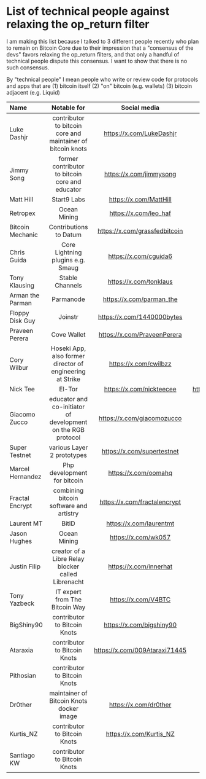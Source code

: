 # List of technical people against relaxing the op_return filter

I am making this list because I talked to 3 different people recently who plan to remain on Bitcoin Core due to their impression that a "consensus of the devs" favors relaxing the op_return filters, and that only a handful of technical people dispute this consensus. I want to show that there is no such consensus.

By "technical people" I mean people who write or review code for protocols and apps that are (1) bitcoin itself (2) "on" bitcoin (e.g. wallets) (3) bitcoin adjacent (e.g. Liquid)

| Name | Notable for | Social media | Github | Count |
| :------- | :-------: | :------: | :-------: | -------: |
| Luke Dashjr | contributor to bitcoin core and maintainer of bitcoin knots | https://x.com/LukeDashjr | https://github.com/luke-jr | 1 |
| Jimmy Song | former contributor to bitcoin core and educator | https://x.com/jimmysong | https://github.com/jimmysong | 2 |
| Matt Hill | Start9 Labs | https://x.com/MattHill | https://github.com/MattDHill | 3 |
| Retropex | Ocean Mining | https://x.com/leo_haf | https://github.com/retropex | 4 |
| Bitcoin Mechanic | Contributions to Datum | https://x.com/grassfedbitcoin | https://github.com/BitcoinMechanic | 5 |
| Chris Guida | Core Lightning plugins e.g. Smaug | https://x.com/cguida6 | https://github.com/chrisguida | 6 |
| Tony Klausing | Stable Channels | https://x.com/tonklaus | https://github.com/toneloc | 7 |
| Arman the Parman | Parmanode | https://x.com/parman_the | https://github.com/ArmanTheParman | 8 |
| Floppy Disk Guy | Joinstr | https://x.com/1440000bytes | https://github.com/1440000bytes | 9 |
| Praveen Perera | Cove Wallet | https://x.com/PraveenPerera | https://github.com/praveenperera | 10 |
| Cory Wilbur | Hoseki App, also former director of engineering at Strike | https://x.com/cwilbzz | https://github.com/cwilbur12 | 11 |
| Nick Tee | El-Tor | https://x.com/nickteecee | https://bitbucket.org/eltordev/eltor/src/main/ | 12 |
| Giacomo Zucco | educator and co-initiator of development on the RGB protocol | https://x.com/giacomozucco | https://github.com/giacomozucco | 13 |
| Super Testnet | various Layer 2 prototypes | https://x.com/supertestnet | https://github.com/supertestnet | 14 |
| Marcel Hernandez | Php development for bitcoin | https://x.com/oomahq | https://github.com/1ma | 15 |
| Fractal Encrypt | combining bitcoin software and artistry | https://x.com/fractalencrypt | https://github.com/fractalencrypt | 16 |
| Laurent MT | BitID | https://x.com/laurentmt | https://github.com/LaurentMT | 17 |
| Jason Hughes | Ocean Mining | https://x.com/wk057 | | 18 |
| Justin Filip | creator of a Libre Relay blocker called Librenacht | https://x.com/innerhat | https://github.com/justinfilip | 19 |
| Tony Yazbeck | IT expert from The Bitcoin Way | https://x.com/V4BTC | | 20 |
| BigShiny90 | contributor to Bitcoin Knots | https://x.com/bigshiny90 | https://github.com/bigshiny90 | 21 |
| Ataraxia | contributor to Bitcoin Knots | https://x.com/009Ataraxi71445 | https://github.com/ataraxia009 | 22 |
| Pithosian | contributor to Bitcoin Knots | | https://github.com/pithosian | 23 |
| Dr0ther | maintainer of Bitcoin Knots docker image | https://x.com/dr0ther | https://github.com/dr0ther | 24 |
| Kurtis_NZ | contributor to Bitcoin Knots | https://x.com/Kurtis_NZ | https://github.com/KurtisStirling | 25 |
| Santiago KW | contributor to Bitcoin Knots | | https://github.com/kwsantiago | 26 |
